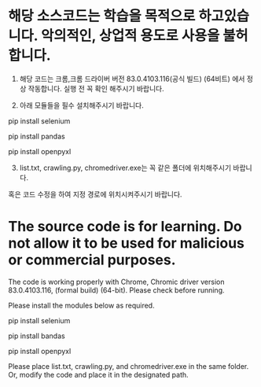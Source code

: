 # 해당 소스코드는 학습을 목적으로 하고있습니다. 악의적인, 상업적 용도로 사용을 불허합니다.

1. 해당 코드는 크롬,크롬 드라이버 버전 83.0.4103.116(공식 빌드) (64비트) 에서 정상 작동합니다. 실행 전 꼭 확인 해주시기 바랍니다.

2. 아래 모듈들을 필수 설치해주시기 바랍니다.


  pip install selenium
  
  pip install pandas
  
  pip install openpyxl
  
3. list.txt, crawling.py, chromedriver.exe는 꼭 같은 폴더에 위치해주시기 바랍니다. 


혹은 코드 수정을 하여 지정 경로에 위치시켜주시기 바랍니다.




# The source code is for learning. Do not allow it to be used for malicious or commercial purposes.
The code is working properly with Chrome, Chromic driver version 83.0.4103.116, (formal build) (64-bit). Please check before running.

Please install the modules below as required.

pip install selenium

pip install bandas

pip install openpyxl

Please place list.txt, crawling.py, and chromedriver.exe in the same folder.
Or, modify the code and place it in the designated path.
